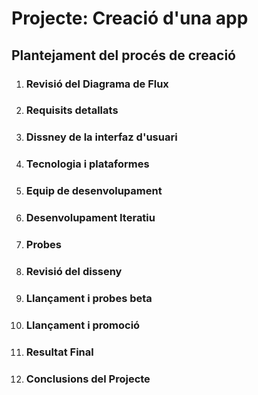 # Projecte: Creació d'una app

## Plantejament del procés de creació

1. ### Revisió del Diagrama de Flux
2. ### Requisits detallats
3. ### Dissney de la interfaz d'usuari
4. ### Tecnologia i plataformes
5. ### Equip de desenvolupament
6. ### Desenvolupament Iteratiu
7. ### Probes
8. ### Revisió del disseny
9. ### Llançament i probes beta
10. ### Llançament i promoció
11. ### Resultat Final
12. ### Conclusions del Projecte

